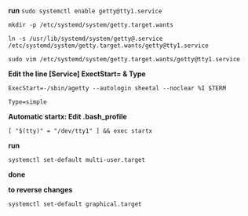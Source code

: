 **run**
`sudo systemctl enable getty@tty1.service`

`mkdir -p /etc/systemd/system/getty.target.wants`

`ln -s /usr/lib/systemd/system/getty@.service /etc/systemd/system/getty.target.wants/getty@tty1.service`

`sudo vim /etc/systemd/system/getty.target.wants/getty@tty1.service`

**Edit the line [Service] ExectStart= & Type**

`ExecStart=-/sbin/agetty --autologin sheetal --noclear %I $TERM`

`Type=simple`

**Automatic startx: Edit .bash_profile**

`[ "$(tty)" = "/dev/tty1" ] && exec startx`

**run**

`systemctl set-default multi-user.target`

**done**

**to reverse changes**

`systemctl set-default graphical.target`
